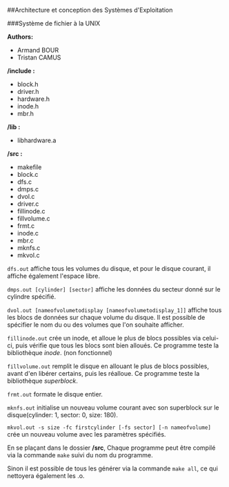##Architecture et conception des Systèmes d'Exploitation

###Système de fichier à la UNIX

**Authors:**
* Armand BOUR
* Tristan CAMUS

**/include :**
* block.h
* driver.h
* hardware.h
* inode.h
* mbr.h

**/lib :**
* libhardware.a

**/src :**
* makefile
* block.c
* dfs.c
* dmps.c
* dvol.c
* driver.c
* fillinode.c
* fillvolume.c
* frmt.c
* inode.c
* mbr.c
* mknfs.c
* mkvol.c

`dfs.out` affiche tous les volumes du disque, et pour le disque courant, il affiche également l'espace libre.

`dmps.out [cylinder] [sector]` affiche les données du secteur donné sur le cylindre spécifié.

`dvol.out [nameofvolumetodisplay [nameofvolumetodisplay_1]]` affiche tous les blocs de données sur chaque volume du disque. Il est possible de spécifier le nom du ou des volumes que l'on souhaite afficher.

`fillinode.out` crée un inode, et alloue le plus de blocs possibles via celui-ci, puis vérifie que tous les blocs sont bien alloués. Ce programme teste la bibliothèque *inode*. (non fonctionnel)

`fillvolume.out` remplit le disque en allouant le plus de blocs possibles, avant d'en libérer certains, puis les réalloue. Ce programme teste la bibliothèque *superblock*.

`frmt.out` formate le disque entier.

`mknfs.out` initialise un nouveau volume courant avec son superblock sur le disque(cylinder: 1, sector: 0, size: 180).

`mkvol.out -s size -fc firstcylinder [-fs sector] [-n nameofvolume]` crée un nouveau volume avec les paramètres spécifiés.

En se plaçant dans le dossier **/src**, Chaque programme peut être compilé via la commande `make` suivi du nom du programme.

Sinon il est possible de tous les générer via la commande `make all`, ce qui nettoyera également les .o.